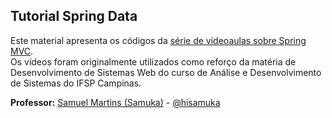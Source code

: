 ## Tutorial Spring Data

Este material apresenta os códigos da [série de videoaulas sobre Spring MVC](https://www.youtube.com/playlist?list=PL3ZslI15yo2ppY0GsRFDjRdHZAUuPnQ6M).<br/>
Os vídeos foram originalmente utilizados como reforço da matéria de Desenvolvimento de Sistemas Web do curso de Análise e Desenvolvimento de Sistemas do IFSP Campinas.

**Professor:** [Samuel Martins (Samuka)](http://hisamuka.github.io/) - [@hisamuka](https://github.com/hisamuka)
